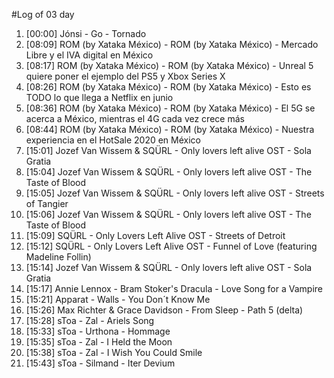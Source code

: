 #Log of 03 day

1. [00:00] Jónsi - Go - Tornado
1. [08:09] ROM (by Xataka México) - ROM (by Xataka México) - Mercado Libre y el IVA digital en México
1. [08:17] ROM (by Xataka México) - ROM (by Xataka México) - Unreal 5 quiere poner el ejemplo del PS5 y Xbox Series X
1. [08:26] ROM (by Xataka México) - ROM (by Xataka México) - Esto es TODO lo que llega a Netflix en junio
1. [08:36] ROM (by Xataka México) - ROM (by Xataka México) - El 5G se acerca a México, mientras el 4G cada vez crece más
1. [08:44] ROM (by Xataka México) - ROM (by Xataka México) - Nuestra experiencia en el HotSale 2020 en México
1. [15:01] Jozef Van Wissem & SQÜRL - Only lovers left alive OST - Sola Gratia
1. [15:04] Jozef Van Wissem & SQÜRL - Only lovers left alive OST - The Taste of Blood
1. [15:05] Jozef Van Wissem & SQÜRL - Only lovers left alive OST - Streets of Tangier
1. [15:06] Jozef Van Wissem & SQÜRL - Only lovers left alive OST - The Taste of Blood
1. [15:09] SQÜRL - Only Lovers Left Alive OST - Streets of Detroit
1. [15:12] SQÜRL - Only Lovers Left Alive OST - Funnel of Love (featuring Madeline Follin)
1. [15:14] Jozef Van Wissem & SQÜRL - Only lovers left alive OST - Sola Gratia
1. [15:17] Annie Lennox - Bram Stoker's Dracula - Love Song for a Vampire
1. [15:21] Apparat - Walls - You Don´t Know Me
1. [15:26] Max Richter & Grace Davidson - From Sleep - Path 5 (delta)
1. [15:28] sToa - Zal - Ariels Song
1. [15:33] sToa - Urthona - Hommage
1. [15:35] sToa - Zal - I Held the Moon
1. [15:38] sToa - Zal - I Wish You Could Smile
1. [15:43] sToa - Silmand - Iter Devium
